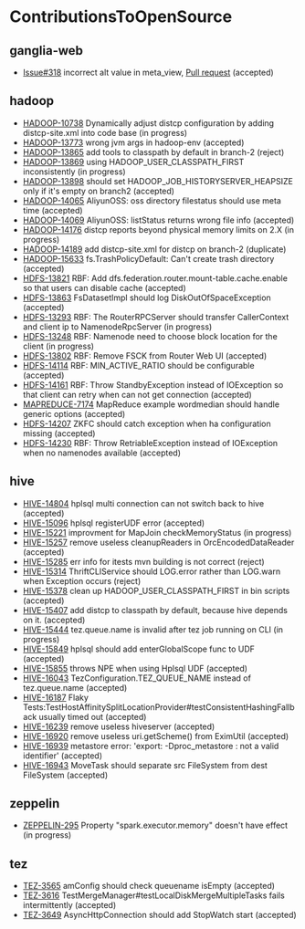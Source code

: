 # ContributionsToOpenSource

## ganglia-web

- [Issue#318](https://github.com/ganglia/ganglia-web/issues/318) incorrect alt value in meta_view, [Pull request](https://github.com/ganglia/ganglia-web/pull/319) (accepted)

## hadoop

- [HADOOP-10738](https://issues.apache.org/jira/browse/HADOOP-10738) Dynamically adjust distcp configuration by adding distcp-site.xml into code base (in progress)
- [HADOOP-13773](https://issues.apache.org/jira/browse/HADOOP-13773) wrong jvm args in hadoop-env (accepted)
- [HADOOP-13865](https://issues.apache.org/jira/browse/HADOOP-13865) add tools to classpath by default in branch-2 (reject)
- [HADOOP-13869](https://issues.apache.org/jira/browse/HADOOP-13869) using HADOOP_USER_CLASSPATH_FIRST inconsistently (in progress)
- [HADOOP-13898](https://issues.apache.org/jira/browse/HADOOP-13898) should set HADOOP_JOB_HISTORYSERVER_HEAPSIZE only if it's empty on branch2 (accepted)
- [HADOOP-14065](https://issues.apache.org/jira/browse/HADOOP-14065) AliyunOSS: oss directory filestatus should use meta time (accepted)
- [HADOOP-14069](https://issues.apache.org/jira/browse/HADOOP-14069) AliyunOSS: listStatus returns wrong file info (accepted)
- [HADOOP-14176](https://issues.apache.org/jira/browse/HADOOP-14176) distcp reports beyond physical memory limits on 2.X (in progress)
- [HADOOP-14189](https://issues.apache.org/jira/browse/HADOOP-14189) add distcp-site.xml for distcp on branch-2 (duplicate)
- [HADOOP-15633](https://issues.apache.org/jira/browse/HADOOP-15633) fs.TrashPolicyDefault: Can't create trash directory (accepted)
- [HDFS-13821](https://issues.apache.org/jira/browse/HDFS-13821) RBF: Add dfs.federation.router.mount-table.cache.enable so that users can disable cache (accepted)
- [HDFS-13863](https://issues.apache.org/jira/browse/HDFS-13863) FsDatasetImpl should log DiskOutOfSpaceException (accepted)
- [HDFS-13293](https://issues.apache.org/jira/browse/HDFS-13293) RBF: The RouterRPCServer should transfer CallerContext and client ip to NamenodeRpcServer (in progress)
- [HDFS-13248](https://issues.apache.org/jira/browse/HDFS-13248) RBF: Namenode need to choose block location for the client (in progress)
- [HDFS-13802](https://issues.apache.org/jira/browse/HDFS-13802) RBF: Remove FSCK from Router Web UI (accepted)
- [HDFS-14114](https://issues.apache.org/jira/browse/HDFS-14114) RBF: MIN_ACTIVE_RATIO should be configurable (accepted)
- [HDFS-14161](https://issues.apache.org/jira/browse/HDFS-14161) RBF: Throw StandbyException instead of IOException so that client can retry when can not get connection (accepted)
- [MAPREDUCE-7174](https://issues.apache.org/jira/browse/MAPREDUCE-7174) MapReduce example wordmedian should handle generic options (accepted)
- [HDFS-14207](https://issues.apache.org/jira/browse/HDFS-14207) ZKFC should catch exception when ha configuration missing (accepted)
- [HDFS-14230](https://issues.apache.org/jira/browse/HDFS-14230) RBF: Throw RetriableException instead of IOException when no namenodes available (accepted)

## hive

- [HIVE-14804](https://issues.apache.org/jira/browse/HIVE-14804) hplsql multi connection can not switch back to hive (accepted)
- [HIVE-15096](https://issues.apache.org/jira/browse/HIVE-15096) hplsql registerUDF error (accepted)
- [HIVE-15221](https://issues.apache.org/jira/browse/HIVE-15221) improvment for MapJoin checkMemoryStatus (in progress)
- [HIVE-15257](https://issues.apache.org/jira/browse/HIVE-15257) remove useless cleanupReaders in OrcEncodedDataReader (accepted)
- [HIVE-15285](https://issues.apache.org/jira/browse/HIVE-15285) err info for itests mvn building is not correct (reject)
- [HIVE-15314](https://issues.apache.org/jira/browse/HIVE-15314) ThriftCLIService should LOG.error rather than LOG.warn when Exception occurs (reject)
- [HIVE-15378](https://issues.apache.org/jira/browse/HIVE-15378) clean up HADOOP_USER_CLASSPATH_FIRST in bin scripts (accepted)
- [HIVE-15407](https://issues.apache.org/jira/browse/HIVE-15407) add distcp to classpath by default, because hive depends on it. (accepted)
- [HIVE-15444](https://issues.apache.org/jira/browse/HIVE-15444) tez.queue.name is invalid after tez job running on CLI (in progress)
- [HIVE-15849](https://issues.apache.org/jira/browse/HIVE-15849) hplsql should add enterGlobalScope func to UDF (accepted)
- [HIVE-15855](https://issues.apache.org/jira/browse/HIVE-15855) throws NPE when using Hplsql UDF (accepted)
- [HIVE-16043](https://issues.apache.org/jira/browse/HIVE-16043) TezConfiguration.TEZ_QUEUE_NAME instead of tez.queue.name (accepted)
- [HIVE-16187](https://issues.apache.org/jira/browse/HIVE-16187) Flaky Tests:TestHostAffinitySplitLocationProvider#testConsistentHashingFallback usually timed out (accepted)
- [HIVE-16239](https://issues.apache.org/jira/browse/HIVE-16239) remove useless hiveserver (accepted)
- [HIVE-16920](https://issues.apache.org/jira/browse/HIVE-16920) remove useless uri.getScheme() from EximUtil (accepted)
- [HIVE-16939](https://issues.apache.org/jira/browse/HIVE-16939) metastore error: 'export: -Dproc_metastore : not a valid identifier' (accepted)
- [HIVE-16943](https://issues.apache.org/jira/browse/HIVE-16943) MoveTask should separate src FileSystem from dest FileSystem (accepted)

## zeppelin
- [ZEPPELIN-295](https://issues.apache.org/jira/browse/ZEPPELIN-295) Property "spark.executor.memory" doesn't have effect (in progress)

## tez
- [TEZ-3565](https://issues.apache.org/jira/browse/TEZ-3565) amConfig should check queuename isEmpty (accepted)
- [TEZ-3616](https://issues.apache.org/jira/browse/TEZ-3616) TestMergeManager#testLocalDiskMergeMultipleTasks fails intermittently (accepted)
- [TEZ-3649](https://issues.apache.org/jira/browse/TEZ-3649) AsyncHttpConnection should add StopWatch start (accepted)
